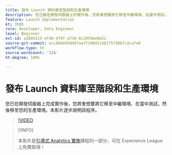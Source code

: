 ```yaml
---
title: 發布 Launch 資料庫至階段和生產環境
description: 您已鎖定開發伺服器上的實作後，您將會想要將它移至中繼環境、在當中測試，然後移至您的生產環境。本影片逐步說明該程序。
feature: Launch Implementation
kt: 3595
role: Developer, Data Engineer
level: Beginner
exl-id: a2805315-ef40-4f8f-a730-8c29596e6652
source-git-commit: ecc86de650d87aa7f3d8d1cb6275f38b7cdca7e0
workflow-type: ht
source-wordcount: '114'
ht-degree: 100%

---
```


# 發布 Launch 資料庫至階段和生產環境

您已在開發伺服器上完成實作後，您將會想要將它移至中繼環境、在當中測試，然後移至您的生產環境。本影片逐步說明該程序。

>[!VIDEO](https://video.tv.adobe.com/v/28777/?quality=12&learn=on)

>[!INFO]
>
> 本影片是[引導式 Analytics 實施](https://experienceleague.adobe.com/?recommended=Analytics-D-1-2019.1)課程的一部分，可在 Experience League 上免費取得！
